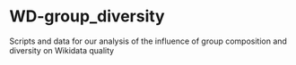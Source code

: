 # WD-group_diversity
Scripts and data for our analysis of the influence of group composition and diversity on Wikidata quality
